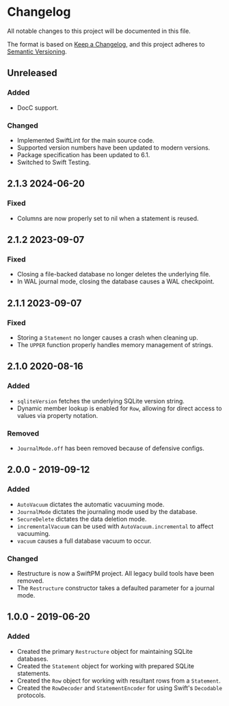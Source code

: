 # Changelog

All notable changes to this project will be documented in this file.

The format is based on [Keep a Changelog](https://keepachangelog.com/en/1.1.0/),
and this project adheres to [Semantic Versioning](https://semver.org/spec/v2.0.0.html).

## Unreleased

### Added

- DocC support.

### Changed

- Implemented SwiftLint for the main source code.
- Supported version numbers have been updated to modern versions.
- Package specification has been updated to 6.1.
- Switched to Swift Testing.

## 2.1.3 2024-06-20

### Fixed

- Columns are now properly set to nil when a statement is reused.

## 2.1.2 2023-09-07

### Fixed

- Closing a file-backed database no longer deletes the underlying file.
- In WAL journal mode, closing the database causes a WAL checkpoint.

## 2.1.1 2023-09-07

### Fixed

- Storing a `Statement` no longer causes a crash when cleaning up.
- The `UPPER` function properly handles memory management of strings.

## 2.1.0 2020-08-16

### Added

- `sqliteVersion` fetches the underlying SQLite version string.
- Dynamic member lookup is enabled for `Row`, allowing for direct access to values via property notation.

### Removed

- `JournalMode.off` has been removed because of defensive configs.

## 2.0.0 - 2019-09-12

### Added

- `AutoVacuum` dictates the automatic vacuuming mode.
- `JournalMode` dictates the journaling mode used by the database.
- `SecureDelete` dictates the data deletion mode.
- `incrementalVacuum` can be used with `AutoVacuum.incremental` to affect vacuuming.
- `vacuum` causes a full database vacuum to occur.

### Changed

- Restructure is now a SwiftPM project. All legacy build tools have been removed.
- The `Restructure` constructor takes a defaulted parameter for a journal mode.

## 1.0.0 - 2019-06-20

### Added

- Created the primary `Restructure` object for maintaining SQLite databases.
- Created the `Statement` object for working with prepared SQLite statements.
- Created the `Row` object for working with resultant rows from a `Statement`.
- Created the `RowDecoder` and `StatementEncoder` for using Swift's `Decodable` protocols. 
